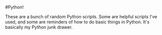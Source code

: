 #Python!

These are a bunch of random Python scripts. Some are helpful scripts I've used, and some are reminders of how to do basic things in Python. It's basically my Python junk drawer.
